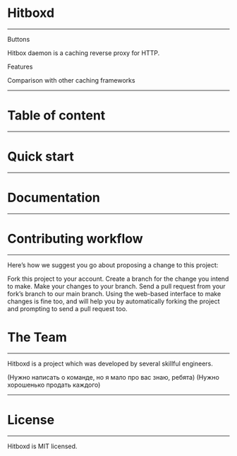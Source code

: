 # Hitboxd
___
Buttons

Hitbox daemon is a caching reverse proxy for HTTP.

Features

Comparison with other caching frameworks
___
# Table of content
___
# Quick start
___
# Documentation
___
# Contributing workflow
___
Here’s how we suggest you go about proposing a change to this project:

Fork this project to your account.
Create a branch for the change you intend to make.
Make your changes to your branch.
Send a pull request from your fork’s branch to our main branch.
Using the web-based interface to make changes is fine too, and will help you by automatically forking the project and prompting to send a pull request too.

# The Team
___
Hitboxd is a project which was developed by several skillful engineers.

(Нужно написать о команде, но я мало про вас знаю, ребята)
(Нужно хорошенько продать каждого)
___
# License
___
Hitboxd is MIT licensed.
